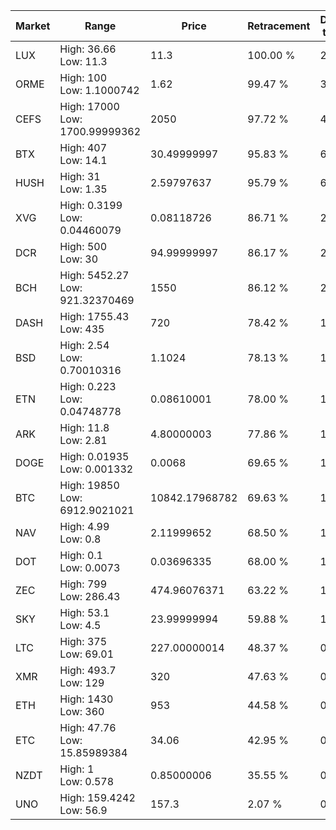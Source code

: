 | Market | Range | Price| Retracement | Doubles to 50% |
| --- | --- | --- | --- | --- |
| LUX | High: 36.66<br />Low: 11.3 | 11.3 | 100.00 % | 2.12 |
| ORME | High: 100<br />Low: 1.1000742 | 1.62 | 99.47 % | 31.20 |
| CEFS | High: 17000<br />Low: 1700.99999362 | 2050 | 97.72 % | 4.56 |
| BTX | High: 407<br />Low: 14.1 | 30.49999997 | 95.83 % | 6.90 |
| HUSH | High: 31<br />Low: 1.35 | 2.59797637 | 95.79 % | 6.23 |
| XVG | High: 0.3199<br />Low: 0.04460079 | 0.08118726 | 86.71 % | 2.24 |
| DCR | High: 500<br />Low: 30 | 94.99999997 | 86.17 % | 2.79 |
| BCH | High: 5452.27<br />Low: 921.32370469 | 1550 | 86.12 % | 2.06 |
| DASH | High: 1755.43<br />Low: 435 | 720 | 78.42 % | 1.52 |
| BSD | High: 2.54<br />Low: 0.70010316 | 1.1024 | 78.13 % | 1.47 |
| ETN | High: 0.223<br />Low: 0.04748778 | 0.08610001 | 78.00 % | 1.57 |
| ARK | High: 11.8<br />Low: 2.81 | 4.80000003 | 77.86 % | 1.52 |
| DOGE | High: 0.01935<br />Low: 0.001332 | 0.0068 | 69.65 % | 1.52 |
| BTC | High: 19850<br />Low: 6912.9021021 | 10842.17968782 | 69.63 % | 1.23 |
| NAV | High: 4.99<br />Low: 0.8 | 2.11999652 | 68.50 % | 1.37 |
| DOT | High: 0.1<br />Low: 0.0073 | 0.03696335 | 68.00 % | 1.45 |
| ZEC | High: 799<br />Low: 286.43 | 474.96076371 | 63.22 % | 1.14 |
| SKY | High: 53.1<br />Low: 4.5 | 23.99999994 | 59.88 % | 1.20 |
| LTC | High: 375<br />Low: 69.01 | 227.00000014 | 48.37 % | 0.00 |
| XMR | High: 493.7<br />Low: 129 | 320 | 47.63 % | 0.00 |
| ETH | High: 1430<br />Low: 360 | 953 | 44.58 % | 0.00 |
| ETC | High: 47.76<br />Low: 15.85989384 | 34.06 | 42.95 % | 0.00 |
| NZDT | High: 1<br />Low: 0.578 | 0.85000006 | 35.55 % | 0.00 |
| UNO | High: 159.4242<br />Low: 56.9 | 157.3 | 2.07 % | 0.00 |
